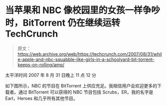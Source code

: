 # 当苹果和 NBC 像校园里的女孩一样争吵时，BitTorrent 仍在继续运转 TechCrunch

> 原文：<https://web.archive.org/web/https://techcrunch.com/2007/08/31/while-apple-and-nbc-squabble-like-girls-in-a-schoolyard-bit-torrent-keeps-on-rolling/amp/>

太平洋时间 2007 年 8 月 31 日晚上 11 点 12 分

如下图所示，NBC 的节目在 BitTorrent 上供应充足。我相信用户会欢迎更多的下载者。通过 BitTorrent 可以获得的 NBC 节目包括 Scrubs，ER，我的名字是 Earl，Heroes 和几乎所有其他节目。